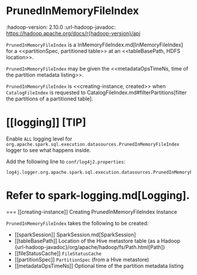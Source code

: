 # PrunedInMemoryFileIndex

:hadoop-version: 2.10.0
:url-hadoop-javadoc: https://hadoop.apache.org/docs/r{hadoop-version}/api

`PrunedInMemoryFileIndex` is a InMemoryFileIndex.md[InMemoryFileIndex] for a <<partitionSpec, partitioned table>> at an <<tableBasePath, HDFS location>>.

`PrunedInMemoryFileIndex` may be given the <<metadataOpsTimeNs, time of the partition metadata listing>>.

`PrunedInMemoryFileIndex` is <<creating-instance, created>> when `CatalogFileIndex` is requested to CatalogFileIndex.md#filterPartitions[filter the partitions of a partitioned table].

[[logging]]
[TIP]
====
Enable `ALL` logging level for `org.apache.spark.sql.execution.datasources.PrunedInMemoryFileIndex` logger to see what happens inside.

Add the following line to `conf/log4j2.properties`:

```
log4j.logger.org.apache.spark.sql.execution.datasources.PrunedInMemoryFileIndex=ALL
```

Refer to spark-logging.md[Logging].
====

=== [[creating-instance]] Creating PrunedInMemoryFileIndex Instance

`PrunedInMemoryFileIndex` takes the following to be created:

* [[sparkSession]] SparkSession.md[SparkSession]
* [[tableBasePath]] Location of the Hive metastore table (as a Hadoop {url-hadoop-javadoc}/org/apache/hadoop/fs/Path.html[Path])
* [[fileStatusCache]] `FileStatusCache`
* [[partitionSpec]] `PartitionSpec` (from a Hive metastore)
* [[metadataOpsTimeNs]] Optional time of the partition metadata listing
